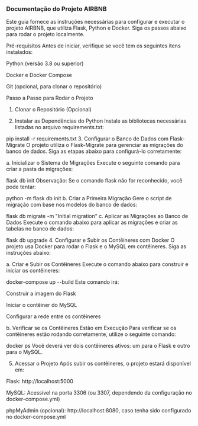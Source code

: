 ### Documentação do Projeto AIRBNB
Este guia fornece as instruções necessárias para configurar e executar o projeto AIRBNB, que utiliza Flask, Python e Docker. Siga os passos abaixo para rodar o projeto localmente.

Pré-requisitos
Antes de iniciar, verifique se você tem os seguintes itens instalados:

Python (versão 3.8 ou superior)

Docker e Docker Compose

Git (opcional, para clonar o repositório)

Passo a Passo para Rodar o Projeto
1. Clonar o Repositório (Opcional)
   
2. Instalar as Dependências do Python
Instale as bibliotecas necessárias listadas no arquivo requirements.txt:

pip install -r requirements.txt
3. Configurar o Banco de Dados com Flask-Migrate
O projeto utiliza o Flask-Migrate para gerenciar as migrações do banco de dados. Siga as etapas abaixo para configurá-lo corretamente:

a. Inicializar o Sistema de Migrações
Execute o seguinte comando para criar a pasta de migrações:

flask db init
Observação: Se o comando flask não for reconhecido, você pode tentar:

python -m flask db init
b. Criar a Primeira Migração
Gere o script de migração com base nos modelos do banco de dados:

flask db migrate -m "Initial migration"
c. Aplicar as Migrações ao Banco de Dados
Execute o comando abaixo para aplicar as migrações e criar as tabelas no banco de dados:

flask db upgrade
4. Configurar e Subir os Contêineres com Docker
O projeto usa Docker para rodar o Flask e o MySQL em contêineres. Siga as instruções abaixo:

a. Criar e Subir os Contêineres
Execute o comando abaixo para construir e iniciar os contêineres:

docker-compose up --build
Este comando irá:

Construir a imagem do Flask

Iniciar o contêiner do MySQL

Configurar a rede entre os contêineres

b. Verificar se os Contêineres Estão em Execução
Para verificar se os contêineres estão rodando corretamente, utilize o seguinte comando:

docker ps
Você deverá ver dois contêineres ativos: um para o Flask e outro para o MySQL.

5. Acessar o Projeto
Após subir os contêineres, o projeto estará disponível em:

Flask: http://localhost:5000

MySQL: Acessível na porta 3306 (ou 3307, dependendo da configuração no docker-compose.yml)

phpMyAdmin (opcional): http://localhost:8080, caso tenha sido configurado no docker-compose.yml
